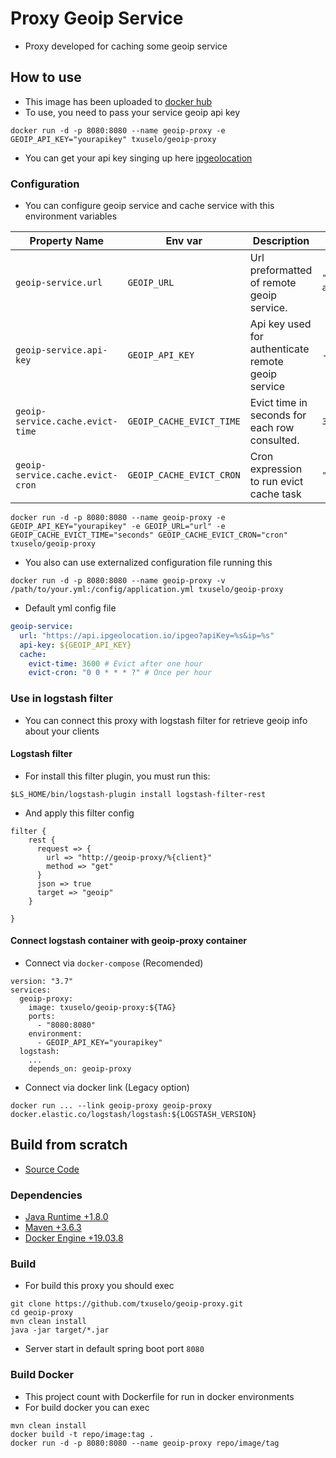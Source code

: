 # Proxy Geoip Service
* Proxy developed for caching some geoip service

## How to use
* This image has been uploaded to [docker hub](https://hub.docker.com/repository/docker/txuselo/geoip-proxy)
* To use, you need to pass your service geoip api key
```
docker run -d -p 8080:8080 --name geoip-proxy -e GEOIP_API_KEY="yourapikey" txuselo/geoip-proxy
```
* You can get your api key singing up here [ipgeolocation](https://app.ipgeolocation.io/)

### Configuration
* You can configure geoip service and cache service with this environment variables

|          Property Name           |         Env var          |                    Description                     |                     Default Value                      |
|----------------------------------|--------------------------|----------------------------------------------------|--------------------------------------------------------|
| `geoip-service.url`              | `GEOIP_URL`              | Url preformatted of remote geoip service.          | `"https://api.ipgeolocation.io/ipgeo?apiKey=%s&ip=%s"` |
| `geoip-service.api-key`          | `GEOIP_API_KEY`          | Api key used for authenticate remote geoip service | -                                                      |
| `geoip-service.cache.evict-time` | `GEOIP_CACHE_EVICT_TIME` | Evict time in seconds for each row consulted.      | `3600 # Evict after one hour`                          |
| `geoip-service.cache.evict-cron` | `GEOIP_CACHE_EVICT_CRON` | Cron expression to run evict cache task            | `"0 0 * * * ?" # Once per hour`                        |

```
docker run -d -p 8080:8080 --name geoip-proxy -e GEOIP_API_KEY="yourapikey" -e GEOIP_URL="url" -e GEOIP_CACHE_EVICT_TIME="seconds" GEOIP_CACHE_EVICT_CRON="cron" txuselo/geoip-proxy
```

* You also can use externalized configuration file running this
```
docker run -d -p 8080:8080 --name geoip-proxy -v /path/to/your.yml:/config/application.yml txuselo/geoip-proxy
```

* Default yml config file
```yml
geoip-service:
  url: "https://api.ipgeolocation.io/ipgeo?apiKey=%s&ip=%s"
  api-key: ${GEOIP_API_KEY}
  cache:
    evict-time: 3600 # Evict after one hour
    evict-cron: "0 0 * * * ?" # Once per hour
```

### Use in logstash filter
* You can connect this proxy with logstash filter for retrieve geoip info about your clients

#### Logstash filter
* For install this filter plugin, you must run this:
```
$LS_HOME/bin/logstash-plugin install logstash-filter-rest
```
* And apply this filter config
```
filter {
    rest {
      request => {
        url => "http://geoip-proxy/%{client}"
        method => "get"
      }
      json => true
      target => "geoip"
    }

}
```

#### Connect logstash container with geoip-proxy container
* Connect via `docker-compose` (Recomended)
```
version: "3.7"
services:
  geoip-proxy:
    image: txuselo/geoip-proxy:${TAG}
    ports:
      - "8080:8080"
    environment:
      - GEOIP_API_KEY="yourapikey"
  logstash:
    ...
    depends_on: geoip-proxy
```
* Connect via docker link (Legacy option)
```
docker run ... --link geoip-proxy geoip-proxy docker.elastic.co/logstash/logstash:${LOGSTASH_VERSION}
```

## Build from scratch
* [Source Code](https://github.com/txuselo/geoip-proxy)

### Dependencies
* [Java Runtime +1.8.0](https://openjdk.java.net/install/)
* [Maven +3.6.3](https://maven.apache.org/download.cgi)
* [Docker Engine +19.03.8](https://docs.docker.com/get-docker/)

### Build
* For build this proxy you should exec
```
git clone https://github.com/txuselo/geoip-proxy.git
cd geoip-proxy
mvn clean install
java -jar target/*.jar
```
* Server start in default spring boot port `8080`

### Build Docker
* This project count with Dockerfile for run in docker environments
* For build docker you can exec
```
mvn clean install
docker build -t repo/image:tag .
docker run -d -p 8080:8080 --name geoip-proxy repo/image/tag
```


